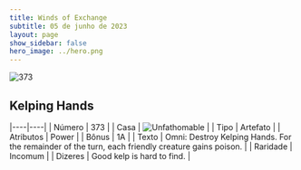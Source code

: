 ```yaml
---
title: Winds of Exchange
subtitle: 05 de junho de 2023
layout: page
show_sidebar: false
hero_image: ../hero.png
---
```


![373](https://mastervault-storage-prod.s3.amazonaws.com/media/card_front/en/600_373_525a2bdabca0_en.png)


## Kelping Hands

|----|----|
| Número | 373 |
| Casa | ![Unfathomable](https://archonarcana.com/images/thumb/1/10/Unfathomable.png/22px-Unfathomable.png "Abissais") |
| Tipo | Artefato |
| Atributos | Power |
| Bônus | 1A |
| Texto | Omni: Destroy Kelping Hands. For the remainder of the turn, each friendly creature gains poison.  |
| Raridade | Incomum |
| Dizeres | Good kelp is hard to find. |
